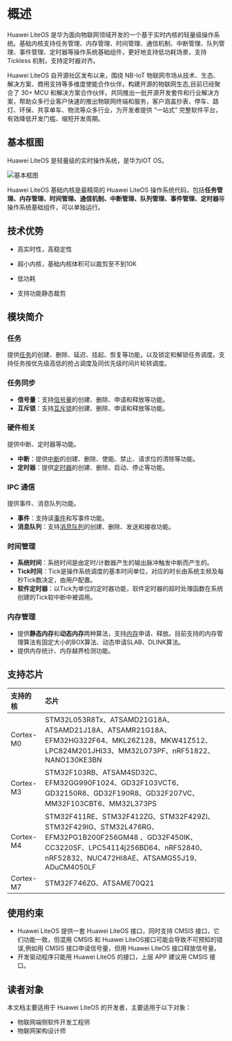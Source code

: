 # 概述

Huawei LiteOS 是华为面向物联网领域开发的一个基于实时内核的轻量级操作系统。基础内核支持任务管理、内存管理、时间管理、通信机制、中断管理、队列管理、事件管理、定时器等操作系统基础组件，更好地支持低功耗场景，支持 Tickless 机制，支持定时器对齐。

Huawei LiteOS 自开源社区发布以来，围绕 NB-IoT 物联网市场从技术、生态、解决方案、商用支持等多维度使能合作伙伴，构建开源的物联网生态,目前已经聚合了 30+ MCU 和解决方案合作伙伴，共同推出一批开源开发套件和行业解决方案，帮助众多行业客户快速的推出物联网终端和服务，客户涵盖抄表、停车、路灯、环保、共享单车、物流等众多行业，为开发者提供 “一站式” 完整软件平台，有效降低开发门槛、缩短开发周期。

## 基本框图

Huawei LiteOS 是轻量级的实时操作系统，是华为IOT OS。

<img :src="$withBase('/basic-arch.png')" alt="基本框图">

Huawei LiteOS 基础内核是最精简的 Huawei LiteOS 操作系统代码，包括**任务管理、内存管理、时间管理、通信机制、中断管理、队列管理、事件管理、定时器**等操作系统基础组件，可以单独运行。

## 技术优势

- 高实时性，高稳定性

- 超小内核，基础内核体积可以裁剪至不到10K

- 低功耗

- 支持功能静态裁剪

## 模块简介

### 任务

提供[任务](task.md)的创建、删除、延迟、挂起、恢复等功能，以及锁定和解锁任务调度。支持任务按优先级高低的抢占调度及同优先级时间片轮转调度。  

### 任务同步

- **信号量**：支持[信号量](semaphore.md)的创建、删除、申请和释放等功能。  
- **互斥锁**：支持[互斥锁](mutex.md)的创建、删除、申请和释放等功能。  

### 硬件相关  

提供中断、定时器等功能。  

- **中断**：提供[中断](interrupt.md)的创建、删除、使能、禁止、请求位的清除等功能。  
- **定时器**：提供[定时器](software-timers.md)的创建、删除、启动、停止等功能。  

### IPC 通信  

提供事件、消息队列功能。 

- **事件**：支持读[事件](event.md)和写事件功能。    
- **消息队列**：支持[消息队列](queue.md)的创建、删除、发送和接收功能。  

### 时间管理

- **系统时间**：系统时间是由定时/计数器产生的输出脉冲触发中断而产生的。  
- **Tick时间**：Tick是操作系统调度的基本时间单位，对应的时长由系统主频及每秒Tick数决定，由用户配置。  
- **软件定时器**：以Tick为单位的定时器功能，软件定时器的超时处理函数在系统创建的Tick软中断中被调用。  

### 内存管理

- 提供**静态内存**和**动态内存**两种算法，支持[内存](memory.md)申请、释放。目前支持的内存管理算法有固定大小的BOX算法、动态申请SLAB、DLINK算法。  
- 提供内存统计、内存越界检测功能。 

## 支持芯片

| 支持的核 | 芯片                 |
|:--------|:--------------------|
| Cortex-M0 | STM32L053R8Tx、ATSAMD21G18A、ATSAMD21J18A、ATSAMR21G18A、EFM32HG322F64、MKL26Z128、MKW41Z512、LPC824M201JHI33、MM32L073PF、nRF51822、NANO130KE3BN |
| Cortex-M3 | STM32F103RB、ATSAM4SD32C、EFM32GG990F1024、GD32F103VCT6、GD32150R8、GD32F190R8、GD32F207VC、MM32F103CBT6、MM32L373PS |
| Cortex-M4 | STM32F411RE、STM32F412ZG、STM32F429ZI、STM32F429IG、STM32L476RG、EFM32PG1B200F256GM48 、GD32F450IK、CC3220SF、LPC54114j256BD64、nRF52840、nRF52832、NUC472HI8AE、ATSAMG55J19、ADuCM4050LF |
| Cortex-M7 | STM32F746ZG、ATSAME70Q21 |

## 使用约束

- Huawei LiteOS 提供一套 Huawei LiteOS 接口，同时支持 CMSIS 接口，它们功能一致，但混用 CMSIS 和 Huawei LiteOS接口可能会导致不可预知的错误,例如用 CMSIS 接口申请信号量，但用 Huawei LiteOS 接口释放信号量。  
- 开发驱动程序只能用 Huawei LiteOS 的接口，上层 APP 建议用 CMSIS 接口。 

## 读者对象

本文档主要适用于 Huawei LiteOS 的开发者，主要适用于以下对象：

- 物联网端侧软件开发工程师
- 物联网架构设计师